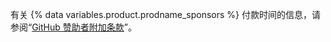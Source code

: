 有关 {% data variables.product.prodname_sponsors %} 付款时间的信息，请参阅“[GitHub 赞助者附加条款](/free-pro-team@latest/github/site-policy/github-sponsors-additional-terms#43-payment-timing)”。
